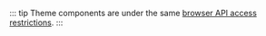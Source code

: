 ::: tip
Theme components are under the same [browser API access restrictions](../guide/using-vue.md#browser-api-access-restrictions).
:::
